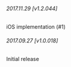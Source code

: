 

###### 2017.11.29 [v1.2.044]

iOS implementation (#1)


###### 2017.09.27 [v1.0.018]

Initial release
